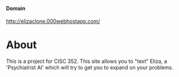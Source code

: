 #### Domain
http://elizaclone.000webhostapp.com/

# About
This is a project for CISC 352.
This site allows you to "text" Eliza, a 'Psychiatrist AI' which will try to get you to expand on your problems.
